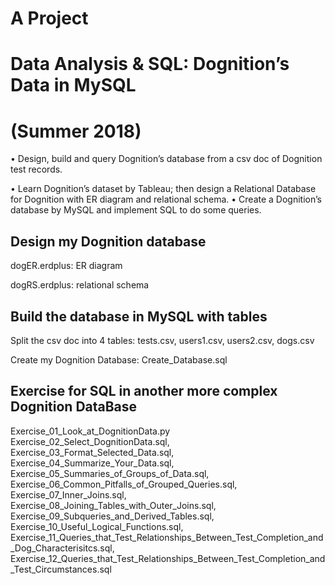 # A Project
# Data Analysis & SQL: Dognition’s Data in MySQL 
# (Summer 2018)
• Design, build and query Dognition’s database from a csv doc of Dognition test records.

• Learn Dognition’s dataset by Tableau; then design a Relational Database for Dognition with ER diagram
and relational schema.
• Create a Dognition’s database by MySQL and implement SQL to do some queries.

## Design my Dognition database
dogER.erdplus: ER diagram

dogRS.erdplus: relational schema

## Build the database in MySQL with tables
Split the csv doc into 4 tables:
tests.csv, 
users1.csv, 
users2.csv, 
dogs.csv

Create my Dognition Database: Create_Database.sql

## Exercise for SQL in another more complex Dognition DataBase 
Exercise_01_Look_at_DognitionData.py
Exercise_02_Select_DognitionData.sql, Exercise_03_Format_Selected_Data.sql, Exercise_04_Summarize_Your_Data.sql, Exercise_05_Summaries_of_Groups_of_Data.sql, Exercise_06_Common_Pitfalls_of_Grouped_Queries.sql, Exercise_07_Inner_Joins.sql, Exercise_08_Joining_Tables_with_Outer_Joins.sql, Exercise_09_Subqueries_and_Derived_Tables.sql, Exercise_10_Useful_Logical_Functions.sql, Exercise_11_Queries_that_Test_Relationships_Between_Test_Completion_and_Dog_Characterisitcs.sql, Exercise_12_Queries_that_Test_Relationships_Between_Test_Completion_and_Test_Circumstances.sql
